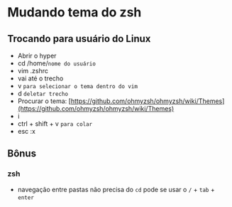 # Mudando tema do zsh 

## Trocando para usuário do Linux
* Abrir o hyper
* cd /home/`nome do usuário`
* vim .zshrc
* vai até o trecho
* v `para selecionar o tema dentro do vim`
* d `deletar trecho`
* Procurar o tema: [https://github.com/ohmyzsh/ohmyzsh/wiki/Themes](https://github.com/ohmyzsh/ohmyzsh/wiki/Themes)
* i
* ctrl + shift + v `para colar`
* esc :x

## Bônus 
### zsh
* navegação entre pastas não precisa do `cd` pode se usar o `/` + `tab` + `enter`